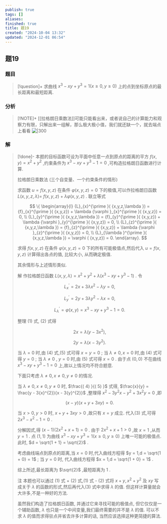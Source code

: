 ```yaml
---
publish: true
tags: []
aliases: 
finished: true
title: 题19
created: "2024-10-04 13:32"
updated: "2024-12-01 06:54"
---
```

## 题19
### 题目
> [!question]+
> 求曲线 ${x}^{3} - {xy} + {y}^{3} = 1( {x \geq  0,y \geq  0})$ 上的点到坐标原点的最长距离和最短距离.
### 分析
> [!NOTE]+
> [[拉格朗日乘数法]]可能只能看出来，或者说自己的计算能力和观察力有限，只解出来一组解，那么极大极小值，我们就还缺一个，就去端点上看看
> ![|300](https://img.hwenyi.live/202411101255250.webp)
### 解
> [!done]-
> 本题的目标函数可设为平面中任意一点到原点的距离的平方 $f( {x,y})  = {x}^{2} + {y}^{2}$ ,约束条件为 ${x}^{3} - {xy} + {y}^{3} - 1 = 0$ ,可构造拉格朗日函数进行计算.
> 
> 拉格朗日乘数法 (三个自变量、一个约束条件的情形)
> 
> 求函数 $u = f( {x,y,z})$ 在条件 $\varphi ( {x,y,z})  = 0$ 下的极值,可以作拉格朗日函数 $L( {x,y,z,\lambda })  =$ $f( {x,y,z})  + {\lambda \varphi }( {x,y,z})$ . 联立等式
> 
> $$
> \{  \begin{array}{l} {L}_{x}^{\prime }( {x,y,z,\lambda })  = {f}_{x}^{\prime }( {x,y,z})  + \lambda {\varphi }_{x}^{\prime }( {x,y,z})  = 0, \\  {L}_{y}^{\prime }( {x,y,z,\lambda })  = {f}_{y}^{\prime }( {x,y,z})  + \lambda {\varphi }_{y}^{\prime }( {x,y,z})  = 0, \\  {L}_{z}^{\prime }( {x,y,z,\lambda })  = {f}_{z}^{\prime }( {x,y,z})  + \lambda {\varphi }_{z}^{\prime }( {x,y,z})  = 0, \\  {L}_{\lambda }^{\prime }( {x,y,z,\lambda })  = \varphi ( {x,y,z})  = 0. \end{array}.
> $$
> 
> 求得 $f( {x,y,z})$ 在条件 $\varphi ( {x,y,z})  = 0$ 下的所有可能极值点,然后代入 $u = f( {x,y,z})$ 计算得出各点的值, 比较大小, 从而确定极值.
> 
> 其余情形与上述情形类似.
> 
> 解 作拉格朗日函数 $L( {x,y,\lambda })  = {x}^{2} + {y}^{2} + \lambda ( {{x}^{3} - {xy} + {y}^{3} - 1})$ . 令
> 
> $$
> {L}_{x}^{\prime } = {2x} + {3\lambda }{x}^{2} - {\lambda y} = 0, \tag{1}
> $$
> 
> $$
> {L}_{y}^{\prime } = {2y} + {3\lambda }{y}^{2} - {\lambda x} = 0, \tag{2}
> $$
> 
> $$
> {L}_{\lambda }^{\prime } = \varphi ( {x,y})  = {x}^{3} - {xy} + {y}^{3} - 1 = 0. \tag{3}
> $$
> 
> 整理 (1) 式, (2) 式得
> 
> $$
> {2x} = \lambda ( {y - 3{x}^{2}}) , \tag{4}
> $$
> 
> $$
> {2y} = \lambda ( {x - 3{y}^{2}}) . \tag{5}
> $$
> 
> 当 $\lambda  = 0$ 时,由 (4) 式,(5) 式可得 $x = y = 0$ ; 当 $\lambda  \neq  0,x = 0$ 时,由 (4) 式可得 $y = 0$ ; 当 $\lambda  \neq  0$ , $y = 0$ 时,由 (5) 式可得 $x = 0$ . 由于点 $( {0,0})$ 不在曲线 ${x}^{3} - {xy} + {y}^{3} - 1 = 0$ 上,故以上情况均不符合题意.
> 
> 下面只考虑 $\lambda  \neq  0,x \neq  0,y \neq  0$ 的情况.
> 
> 当 $\lambda  \neq  0,x \neq  0,y \neq  0$ 时, $\frac{( 4) }{( 5) }$ 式得, $\frac{x}{y} = \frac{y - 3{x}^{2}}{x - 3{y}^{2}}$ ,整理得 ${x}^{2} - 3{y}^{2}x - {y}^{2} + 3{x}^{2}y = 0$ ,即
> 
> $$
> ( {x - y}) ( {x + y + {3xy}})  = 0.
> $$
> 
> 当 $x > 0,y > 0$ 时, $x + y + {3xy} > 0$ ,故只有 $x = y$ 成立. 代入(3) 式,可得 $2{x}^{3} - {x}^{2} - 1 = 0$ .
> 
> 分解因式,得 $( {x - 1}) ( {2{x}^{2} + x + 1})  = 0$ . 由于 $2{x}^{2} + x + 1 > 0$ ,故 $x = 1$ ,从而 $y = 1$ . 点 $( {1,1})$ 为曲线 ${x}^{3} - {xy} + {y}^{3} = 1( {x \geq  0,y \geq  0})$ 上唯一可能的极值点. 此时, $d = \sqrt{1 + 1} = \sqrt{2}$ .
> 
> 考虑曲线端点到原点的距离,当 $x = 0$ 时,代入曲线方程得 $y = 1,d = \sqrt{1 + 0} = 1$ ; 当 $y = 0$ 时, 代入曲线方程得 $x = 1,d = \sqrt{1 + 0} = 1$ .
> 
> 综上所述,最长距离为 $\sqrt{2}$ ,最短距离为 1 .
> 
> 注 本题也可以通过 (1) 式 + (2) 式,(1) 式 - (2) 式将 $x + y,{x}^{2} + {y}^{2}$ 及 ${xy}$ 写成关于 $\lambda$ 的函数的形式,然后再代入(3) 式中求得 $\lambda$ 的值. 但这样计算量就会大许多,不是一种好的方法.
> 
> 虽然我们构造了拉格朗日函数, 并通过它来寻找可能的极值点, 但它仅仅是一个辅助函数, $\lambda$ 也只是一个中间变量,我们最终需要的并不是 $\lambda$ 的值. 可以不求 $\lambda$ 的值而求得驻点并省去许多计算的话, 当然应该选择这种更简捷的算法.